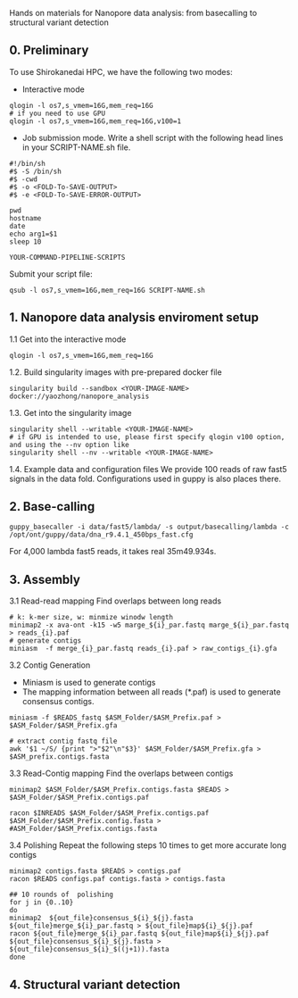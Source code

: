 Hands on materials for Nanopore data analysis: from basecalling to structural variant detection

## 0. Preliminary
To use Shirokanedai HPC, we have the following two modes:
* Interactive mode
```
qlogin -l os7,s_vmem=16G,mem_req=16G
# if you need to use GPU
qlogin -l os7,s_vmem=16G,mem_req=16G,v100=1 
```

* Job submission mode. Write a shell script with the following head lines in your SCRIPT-NAME.sh file.
```
#!/bin/sh
#$ -S /bin/sh
#$ -cwd
#$ -o <FOLD-To-SAVE-OUTPUT>
#$ -e <FOLD-To-SAVE-ERROR-OUTPUT>

pwd
hostname
date
echo arg1=$1
sleep 10

YOUR-COMMAND-PIPELINE-SCRIPTS
```
Submit your script file:
```
qsub -l os7,s_vmem=16G,mem_req=16G SCRIPT-NAME.sh
```


## 1.  Nanopore data analysis enviroment setup
1.1 Get into the interactive mode
```
qlogin -l os7,s_vmem=16G,mem_req=16G
```

1.2. Build singularity images with pre-prepared docker file
```
singularity build --sandbox <YOUR-IMAGE-NAME> docker://yaozhong/nanopore_analysis
```

1.3. Get into the singularity image
```
singularity shell --writable <YOUR-IMAGE-NAME>
# if GPU is intended to use, please first specify qlogin v100 option, and using the --nv option like
singularity shell --nv --writable <YOUR-IMAGE-NAME>
```

1.4. Example data and configuration files
We provide 100 reads of raw fast5 signals in the data fold.
Configurations used in guppy is also places there.


## 2. Base-calling

```
guppy_basecaller -i data/fast5/lambda/ -s output/basecalling/lambda -c /opt/ont/guppy/data/dna_r9.4.1_450bps_fast.cfg 

```
For 4,000 lambda fast5 reads, it takes real 35m49.934s.

## 3. Assembly
3.1 Read-read mapping
Find overlaps between long reads
```
# k: k-mer size, w: minmize winodw length 
minimap2 -x ava-ont -k15 -w5 marge_${i}_par.fastq marge_${i}_par.fastq > reads_{i}.paf
# generate contigs
miniasm  -f merge_{i}_par.fastq reads_{i}.paf > raw_contigs_{i}.gfa
```

3.2 Contig Generation
- Miniasm is used to generate contigs
- The mapping information between all reads (*.paf) is used to generate consensus contigs.
```
miniasm -f $READS_fastq $ASM_Folder/$ASM_Prefix.paf > $ASM_Folder/$ASM_Prefix.gfa

# extract contig fastq file
awk '$1 ~/S/ {print ">"$2"\n"$3}' $ASM_Folder/$ASM_Prefix.gfa > $ASM_prefix.contigs.fasta
```

3.3 Read-Contig mapping
Find the overlaps between contigs
```
minimap2 $ASM_Folder/$ASM_Prefix.contigs.fasta $READS > $ASM_Folder/$ASM_Prefix.contigs.paf

racon $INREADS $ASM_Folder/$ASM_Prefix.contigs.paf $ASM_Folder/$ASM_Prefix.config.fasta > #ASM_Folder/$ASM_Prefix.contigs.fasta
```

3.4 Polishing
Repeat the following steps 10 times to get more accurate long contigs
```
minimap2 contigs.fasta $READS > contigs.paf
racon $READS configs.paf contigs.fasta > contigs.fasta
```

```
## 10 rounds of  polishing
for j in {0..10}
do
minimap2  ${out_file}consensus_${i}_${j}.fasta ${out_file}merge_${i}_par.fastq > ${out_file}map${i}_${j}.paf
racon ${out_file}merge_${i}_par.fastq ${out_file}map${i}_${j}.paf  ${out_file}consensus_${i}_${j}.fasta >  ${out_file}consensus_${i}_$((j+1)).fasta
done
```

## 4. Structural variant detection





